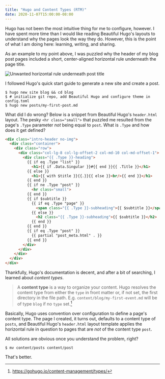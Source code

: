 ```yaml
---
title: "Hugo and Content Types (RTM)"
date: 2020-11-07T15:00:00-08:00
---
```


Hugo has not been the most intuitive thing for me to configure, however.
I have spent more time than I would like reading Beautiful Hugo's layouts to understand why the pages look the way they do.
However, this is the point of what I am doing here:
learning, writing, and sharing.

As an example to my point above, I was puzzled why the header of my blog post pages included a short, center-aligned horizontal rule underneath the page title.

![Unwanted horizontal rule underneath post title](/blog/img/unwanted-beautifulhugo-post-header-horizontal-rule.png)

I followed Hugo's quick start guide to generate a new site and create a post.

```shell_session
$ hugo new site blog && cd blog
$ # initialize git repo, add Beautiful Hugo and configure theme in config.toml
$ hugo new posts/my-first-post.md
```

What did I do wrong?
Below is a snippet from Beautiful Hugo's `header.html` layout.
The pesky `<hr class="small">` that puzzled me resulted from the page's `.Type` parameter _not_ being equal to `post`.
What is `.Type` and how does it get defined? 

```html {linenos=table,hl_lines=["11-13"],linenostart=56}
<div class="intro-header no-img">
  <div class="container">
    <div class="row">
      <div class="col-lg-8 col-lg-offset-2 col-md-10 col-md-offset-1">
        <div class="{{ .Type }}-heading">
          {{ if eq .Type "list" }}
            <h1>{{ if .Data.Singular }}#{{ end }}{{ .Title }}</h1>
          {{ else }}
            <h1>{{ with $title }}{{.}}{{ else }}<br/>{{ end }}</h1>
          {{ end }}
          {{ if ne .Type "post" }}
            <hr class="small">
          {{ end }}
          {{ if $subtitle }}
            {{ if eq .Type "page" }}
              <span class="{{ .Type }}-subheading">{{ $subtitle }}</span>
            {{ else }}
              <h2 class="{{ .Type }}-subheading">{{ $subtitle }}</h2>
            {{ end }}
          {{ end }}
          {{ if eq .Type "post" }}
            {{ partial "post_meta.html" . }}
          {{ end }}
        </div>
      </div>
    </div>
  </div>
</div>
```

Thankfully, Hugo's documentation is decent, and after a bit of searching, I learned about _content types_.

> A **content type** is a way to organize your content.
> Hugo resolves the content type from either the `type` in front matter or, if not set, the first directory in the file path.
> E.g. `content/blog/my-first-event.md` will be of type `blog` if no `type` set.[^1]

Basically, Hugo uses convention over configuration to define a page's content type.
The page I created, it turns out, defaults to a content type of `posts`,
and Beautiful Hugo's `header.html` layout template applies the horizontal rule in question to pages that are _not_ of the content type `post`.

All solutions are obvious once you understand the problem, right?

```shell_session
$ mv content/posts content/post
```

That's better.

[^1]: https://gohugo.io/content-management/types/
